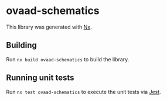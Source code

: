 # ovaad-schematics

This library was generated with [Nx](https://nx.dev).

## Building

Run `nx build ovaad-schematics` to build the library.

## Running unit tests

Run `nx test ovaad-schematics` to execute the unit tests via [Jest](https://jestjs.io).

